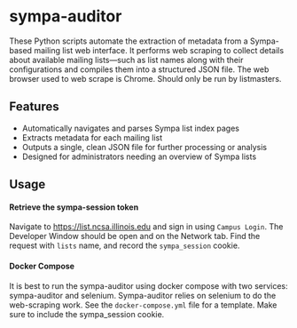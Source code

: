 # sympa-auditor

These Python scripts automate the extraction of metadata from a Sympa-based mailing list web interface. It performs web scraping to collect details about available mailing lists—such as list names along with their configurations and compiles them into a structured JSON file. The web browser used to web scrape is Chrome. Should only be run by listmasters. 

## Features

- Automatically navigates and parses Sympa list index pages
- Extracts metadata for each mailing list
- Outputs a single, clean JSON file for further processing or analysis
- Designed for administrators needing an overview of Sympa lists

## Usage 

#### Retrieve the sympa-session token
Navigate to https://list.ncsa.illinois.edu and sign in using ```Campus Login```. The Developer Window should be open and on the Network tab. Find the request with ```lists``` name, and record the ```sympa_session``` cookie. 

#### Docker Compose
It is best to run the sympa-auditor using docker compose with two services: sympa-auditor and selenium. Sympa-auditor relies on selenium to do the web-scraping work. See the `docker-compose.yml` file for a template. Make sure to include the sympa_session cookie.
